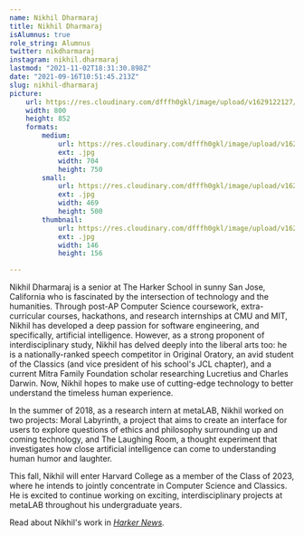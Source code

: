 ```yaml
---
name: Nikhil Dharmaraj
title: Nikhil Dharmaraj
isAlumnus: true
role_string: Alumnus
twitter: nikdharmaraj
instagram: nikhil.dharmaraj
lastmod: "2021-11-02T18:31:30.898Z"
date: "2021-09-16T10:51:45.213Z"
slug: nikhil-dharmaraj
picture:
    url: https://res.cloudinary.com/dfffh0gkl/image/upload/v1629122127/nikhil_a9de0b2319.jpg
    width: 800
    height: 852
    formats:
        medium:
            url: https://res.cloudinary.com/dfffh0gkl/image/upload/v1629122129/medium_nikhil_a9de0b2319.jpg
            ext: .jpg
            width: 704
            height: 750
        small:
            url: https://res.cloudinary.com/dfffh0gkl/image/upload/v1629122129/small_nikhil_a9de0b2319.jpg
            ext: .jpg
            width: 469
            height: 500
        thumbnail:
            url: https://res.cloudinary.com/dfffh0gkl/image/upload/v1629122128/thumbnail_nikhil_a9de0b2319.jpg
            ext: .jpg
            width: 146
            height: 156

---
```

Nikhil Dharmaraj is a senior at The Harker School in sunny San Jose, California who is fascinated by the intersection of technology and the humanities. Through post-AP Computer Science coursework, extra-curricular courses, hackathons, and research internships at CMU and MIT, Nikhil has developed a deep passion for software engineering, and specifically, artificial intelligence. However, as a strong proponent of interdisciplinary study, Nikhil has delved deeply into the liberal arts too: he is a nationally-ranked speech competitor in Original Oratory, an avid student of the Classics (and vice president of his school's JCL chapter), and a current Mitra Family Foundation scholar researching Lucretius and Charles Darwin. Now, Nikhil hopes to make use of cutting-edge technology to better understand the timeless human experience.

In the summer of 2018, as a research intern at metaLAB, Nikhil worked on two projects: Moral Labyrinth, a project that aims to create an interface for users to explore questions of ethics and philosophy surrounding up and coming technology, and The Laughing Room, a thought experiment that investigates how close artificial intelligence can come to understanding human humor and laughter.

This fall, Nikhil will enter Harvard College as a member of the Class of 2023, where he intends to jointly concentrate in Computer Science and Classics. He is excited to continue working on exciting, interdisciplinary projects at metaLAB throughout his undergraduate years.

Read about Nikhil's work in *[Harker News](http://news.harker.org/students-work-at-harvard-examines-the-convergence-of-tech-and-the-arts/).*